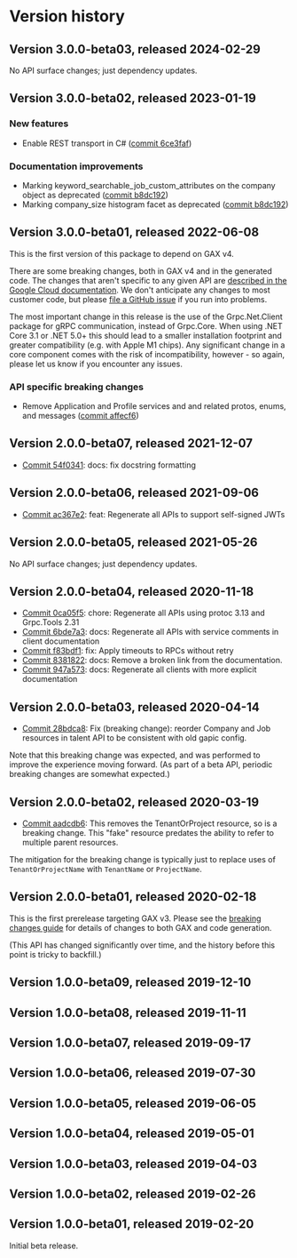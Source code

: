 # Version history

## Version 3.0.0-beta03, released 2024-02-29

No API surface changes; just dependency updates.

## Version 3.0.0-beta02, released 2023-01-19

### New features

- Enable REST transport in C# ([commit 6ce3faf](https://github.com/googleapis/google-cloud-dotnet/commit/6ce3faf6f74ea6c63e14ee4c77627a6774fb807f))

### Documentation improvements

- Marking keyword_searchable_job_custom_attributes on the company object as deprecated ([commit b8dc192](https://github.com/googleapis/google-cloud-dotnet/commit/b8dc1922c3c190d26afc1fa2f1ac33424a49ecbd))
- Marking company_size histogram facet as deprecated ([commit b8dc192](https://github.com/googleapis/google-cloud-dotnet/commit/b8dc1922c3c190d26afc1fa2f1ac33424a49ecbd))

## Version 3.0.0-beta01, released 2022-06-08

This is the first version of this package to depend on GAX v4.

There are some breaking changes, both in GAX v4 and in the generated
code. The changes that aren't specific to any given API are [described in the Google Cloud
documentation](https://cloud.google.com/dotnet/docs/reference/help/breaking-gax4).
We don't anticipate any changes to most customer code, but please [file a
GitHub issue](https://github.com/googleapis/google-cloud-dotnet/issues/new/choose)
if you run into problems.

The most important change in this release is the use of the Grpc.Net.Client package
for gRPC communication, instead of Grpc.Core. When using .NET Core 3.1 or .NET 5.0+
this should lead to a smaller installation footprint and greater compatibility (e.g.
with Apple M1 chips). Any significant change in a core component comes with the risk
of incompatibility, however - so again, please let us know if you encounter any
issues.

### API specific breaking changes

- Remove Application and Profile services and and related protos, enums, and messages ([commit affecf6](https://github.com/googleapis/google-cloud-dotnet/commit/affecf654fe6114347f1effd7fda46bb584d737b))

## Version 2.0.0-beta07, released 2021-12-07

- [Commit 54f0341](https://github.com/googleapis/google-cloud-dotnet/commit/54f0341): docs: fix docstring formatting
## Version 2.0.0-beta06, released 2021-09-06

- [Commit ac367e2](https://github.com/googleapis/google-cloud-dotnet/commit/ac367e2): feat: Regenerate all APIs to support self-signed JWTs

## Version 2.0.0-beta05, released 2021-05-26

No API surface changes; just dependency updates.

## Version 2.0.0-beta04, released 2020-11-18

- [Commit 0ca05f5](https://github.com/googleapis/google-cloud-dotnet/commit/0ca05f5): chore: Regenerate all APIs using protoc 3.13 and Grpc.Tools 2.31
- [Commit 6bde7a3](https://github.com/googleapis/google-cloud-dotnet/commit/6bde7a3): docs: Regenerate all APIs with service comments in client documentation
- [Commit f83bdf1](https://github.com/googleapis/google-cloud-dotnet/commit/f83bdf1): fix: Apply timeouts to RPCs without retry
- [Commit 8381822](https://github.com/googleapis/google-cloud-dotnet/commit/8381822): docs: Remove a broken link from the documentation.
- [Commit 947a573](https://github.com/googleapis/google-cloud-dotnet/commit/947a573): docs: Regenerate all clients with more explicit documentation

## Version 2.0.0-beta03, released 2020-04-14

- [Commit 28bdca8](https://github.com/googleapis/google-cloud-dotnet/commit/28bdca8): Fix (breaking change): reorder Company and Job resources in talent API to be consistent with old gapic config.

Note that this breaking change was expected, and was performed to
improve the experience moving forward. (As part of a beta API,
periodic breaking changes are somewhat expected.)

## Version 2.0.0-beta02, released 2020-03-19

- [Commit aadcdb6](https://github.com/googleapis/google-cloud-dotnet/commit/aadcdb6): This removes the TenantOrProject resource, so is a breaking change. This "fake" resource predates the ability to refer to multiple parent resources.

The mitigation for the breaking change is typically just to replace
uses of `TenantOrProjectName` with `TenantName` or `ProjectName`.

## Version 2.0.0-beta01, released 2020-02-18

This is the first prerelease targeting GAX v3. Please see the [breaking changes
guide](https://cloud.google.com/dotnet/docs/reference/help/breaking-gax2)
for details of changes to both GAX and code generation.

(This API has changed significantly over time, and the history before this point is tricky to backfill.)

## Version 1.0.0-beta09, released 2019-12-10

## Version 1.0.0-beta08, released 2019-11-11

## Version 1.0.0-beta07, released 2019-09-17

## Version 1.0.0-beta06, released 2019-07-30

## Version 1.0.0-beta05, released 2019-06-05

## Version 1.0.0-beta04, released 2019-05-01

## Version 1.0.0-beta03, released 2019-04-03

## Version 1.0.0-beta02, released 2019-02-26

## Version 1.0.0-beta01, released 2019-02-20

Initial beta release.
